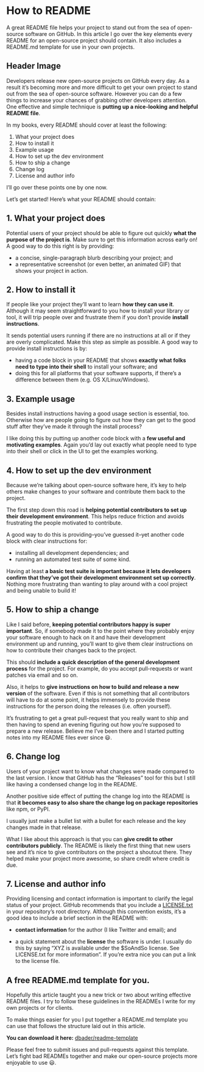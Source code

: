 # How to README

A great README file helps your project to stand out from the sea of open-source software on GitHub. In this article I go over the key elements every README for an open-source project should contain. It also includes a README.md template for use in your own projects.

## Header Image
Developers release new open-source projects on GitHub every day. As a result it’s becoming more and more difficult to get your own project to stand out from the sea of open-source software. However you can do a few things to increase your chances of grabbing other developers attention. One effective and simple technique is **putting up a nice-looking and helpful README file**.

In my books, every README should cover at least the following:

1. What your project does
2. How to install it
3. Example usage
4. How to set up the dev environment
5. How to ship a change
6. Change log
7. License and author info

I’ll go over these points one by one now.

Let’s get started! Here’s what your README should contain:

## 1. What your project does
Potential users of your project should be able to figure out quickly **what the purpose of the project is**. Make sure to get this information across early on! A good way to do this right is by providing:

* a concise, single-paragraph blurb describing your project; and
* a representative screenshot (or even better, an animated GIF) that shows your project in action.

## 2. How to install it
If people like your project they’ll want to learn **how they can use it**. Although it may seem straightforward to you how to install your library or tool, it will trip people over and frustrate them if you don’t provide **install instructions**.

It sends potential users running if there are no instructions at all or if they are overly complicated. Make this step as simple as possible. A good way to provide install instructions is by:

* having a code block in your README that shows **exactly what folks need to type into their shell** to install your software; and
* doing this for all platforms that your software supports, if there’s a difference between them (e.g. OS X/Linux/Windows).

## 3. Example usage
Besides install instructions having a good usage section is essential, too. Otherwise how are people going to figure out how they can get to the good stuff after they’ve made it through the install process?

I like doing this by putting up another code block with a **few useful and motivating examples**. Again you’d lay out exactly what people need to type into their shell or click in the UI to get the examples working.

## 4. How to set up the dev environment
Because we’re talking about open-source software here, it’s key to help others make changes to your software and contribute them back to the project.

The first step down this road is **helping potential contributors to set up their development environment**. This helps reduce friction and avoids frustrating the people motivated to contribute.

A good way to do this is providing–you’ve guessed it–yet another code block with clear instructions for:

* installing all development dependencies; and
* running an automated test suite of some kind.

Having at least **a basic test suite is important because it lets developers confirm that they’ve got their development environment set up correctly**. Nothing more frustrating than wanting to play around with a cool project and being unable to build it!

## 5. How to ship a change
Like I said before, **keeping potential contributors happy is super important**. So, if somebody made it to the point where they probably enjoy your software enough to hack on it and have their development environment up and running, you’ll want to give them clear instructions on how to contribute their changes back to the project.

This should **include a quick description of the general development process** for the project. For example, do you accept pull-requests or want patches via email and so on.

Also, it helps to **give instructions on how to build and release a new version** of the software. Even if this is not something that all contributors will have to do at some point, it helps immensely to provide these instructions for the person doing the releases (i.e. often yourself).

It’s frustrating to get a great pull-request that you really want to ship and then having to spend an evening figuring out how you’re supposed to prepare a new release. Believe me I’ve been there and I started putting notes into my README files ever since 😃.

## 6. Change log
Users of your project want to know what changes were made compared to the last version. I know that GitHub has the “Releases” tool for this but I still like having a condensed change log in the README.

Another positive side effect of putting the change log into the README is that **it becomes easy to also share the change log on package repositories** like npm, or PyPI.

I usually just make a bullet list with a bullet for each release and the key changes made in that release.

What I like about this approach is that you can **give credit to other contributors publicly**. The README is likely the first thing that new users see and it’s nice to give contributors on the project a shoutout there. They helped make your project more awesome, so share credit where credit is due.

## 7. License and author info
Providing licensing and contact information is important to clarify the legal status of your project. GitHub recommends that you include a [LICENSE.txt](https://help.github.com/articles/open-source-licensing/) in your repository’s root directory. Although this convention exists, it’s a good idea to include a brief section in the README with:

* **contact information** for the author (I like Twitter and email); and

* a quick statement about the **license** the software is under. I usually do this by saying “XYZ is available under the $SoAndSo license. See LICENSE.txt for more information”. If you’re extra nice you can put a link to the license file.

## A free README.md template for you.
Hopefully this article taught you a new trick or two about writing effective README files. I try to follow these guidelines in the READMEs I write for my own projects or for clients.

To make things easier for you I put together a README.md template you can use that follows the structure laid out in this article.

**You can download it here:** [dbader/readme-template](https://github.com/dbader/readme-template)

Please feel free to submit issues and pull-requests against this template. Let’s fight bad READMEs together and make our open-source projects more enjoyable to use 😃.
